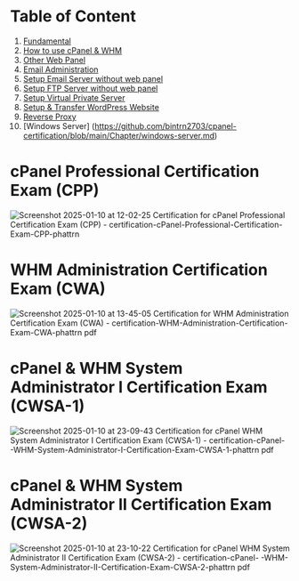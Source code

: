 # Table of Content
1. [Fundamental](https://github.com/bintrn2703/cpanel-certification/blob/main/Chapter/fundamental.md)
2. [How to use cPanel & WHM](https://github.com/bintrn2703/cpanel-certification/blob/main/Chapter/cPanel-WHM.md)
3. [Other Web Panel](https://github.com/bintrn2703/cpanel-certification/blob/main/Chapter/other-control-panel.md)
4. [Email Administration](https://github.com/bintrn2703/cpanel-certification/blob/main/Chapter/email-doanh-nghiep.md)
5. [Setup Email Server without web panel](https://github.com/bintrn2703/cpanel-certification/blob/main/Chapter/mail-server-setup.md)
6. [Setup FTP Server without web panel](https://github.com/bintrn2703/cpanel-certification/blob/main/Chapter/ftp-server-setup.md)
7. [Setup Virtual Private Server](https://github.com/bintrn2703/cpanel-certification/blob/main/Chapter/VPS-setup.md)
8. [Setup & Transfer WordPress Website](https://github.com/bintrn2703/cpanel-certification/blob/main/Chapter/wordpress-setup.md)
9. [Reverse Proxy](https://github.com/bintrn2703/cpanel-certification/blob/main/Chapter/reverse-proxy-setup.md)
10. [Windows Server] (https://github.com/bintrn2703/cpanel-certification/blob/main/Chapter/windows-server.md)
# cPanel Professional Certification Exam (CPP)
![Screenshot 2025-01-10 at 12-02-25 Certification for cPanel Professional Certification Exam (CPP) - certification-cPanel-Professional-Certification-Exam-CPP-phattrn](https://github.com/user-attachments/assets/336b441a-cbcb-4dc9-81df-b18e999fd3a8)
# WHM Administration Certification Exam (CWA)
![Screenshot 2025-01-10 at 13-45-05 Certification for WHM Administration Certification Exam (CWA) - certification-WHM-Administration-Certification-Exam-CWA-phattrn pdf](https://github.com/user-attachments/assets/38ab10f5-418a-49d9-9bce-acd193417dec)
# cPanel & WHM System Administrator I Certification Exam (CWSA-1)
![Screenshot 2025-01-10 at 23-09-43 Certification for cPanel   WHM System Administrator I Certification Exam (CWSA-1) - certification-cPanel- -WHM-System-Administrator-I-Certification-Exam-CWSA-1-phattrn pdf](https://github.com/user-attachments/assets/bcb4ad77-c9f0-4504-80da-a617601309ec)
# cPanel & WHM System Administrator II Certification Exam (CWSA-2)
![Screenshot 2025-01-10 at 23-10-22 Certification for cPanel   WHM System Administrator II Certification Exam (CWSA-2) - certification-cPanel- -WHM-System-Administrator-II-Certification-Exam-CWSA-2-phattrn pdf](https://github.com/user-attachments/assets/3750f8db-ae97-455b-abdd-16aecdb6559b)

